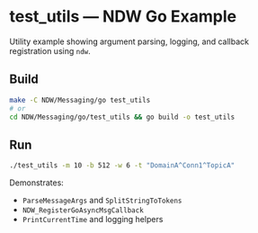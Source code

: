 # test_utils — NDW Go Example

Utility example showing argument parsing, logging, and callback registration using `ndw`.

## Build

```sh
make -C NDW/Messaging/go test_utils
# or
cd NDW/Messaging/go/test_utils && go build -o test_utils
```

## Run

```sh
./test_utils -m 10 -b 512 -w 6 -t "DomainA^Conn1^TopicA"
```

Demonstrates:
- `ParseMessageArgs` and `SplitStringToTokens`
- `NDW_RegisterGoAsyncMsgCallback`
- `PrintCurrentTime` and logging helpers